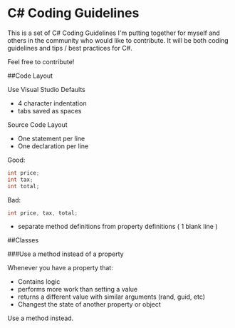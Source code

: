 C# Coding Guidelines
=========


This is a set of C# Coding Guidelines I'm putting together for myself and others in the community who would like to contribute. It will be both coding guidelines and tips / best practices for C#.

Feel free to contribute!

##Code Layout

Use Visual Studio Defaults
- 4 character indentation
- tabs saved as spaces

Source Code Layout

- One statement per line
- One declaration per line

Good:
``` C#
int price;
int tax;
int total;
```

Bad:
``` C#
int price, tax, total;
```
- separate method definitions from property definitions ( 1 blank line )


##Classes

###Use a method instead of a property

Whenever you have a property that:

- Contains logic
- performs more work than setting a value
- returns a different value with similar arguments (rand, guid, etc)
- Changest the state of another property or object

Use a method instead. 


    
